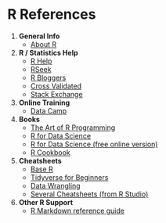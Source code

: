 # R References

1. **General Info**
    * [About R](https://www.r-project.org/about.html)
2. **R / Statistics Help**
    * [R Help](https://www.r-project.org/help.html)
    * [RSeek](https://rseek.org/)
    * [R Bloggers](https://www.r-bloggers.com/)
    * [Cross Validated](https://stats.stackexchange.com/)
    * [Stack Exchange](https://stackexchange.com)
3. **Online Training**
    * [Data Camp](https://www.datacamp.com/courses/tech:r)
4. **Books**
    * [The Art of R Programming](https://www.amazon.com/Art-Programming-Statistical-Software-Design/dp/1593273843)
    * [R for Data Science](https://www.amazon.com/Data-Science-Transform-Visualize-Model/dp/1491910399)
    * [R for Data Science (free online version)](http://r4ds.had.co.nz/)
    * [R Cookbook](https://www.amazon.com/Cookbook-Analysis-Statistics-Graphics-Cookbooks/dp/0596809158)
5. **Cheatsheets**
    * [Base R](https://www.rstudio.com/wp-content/uploads/2016/05/base-r.pdf)
    * [Tidyverse for Beginners](https://datacamp-community.s3.amazonaws.com/e63a8f6b-2aa3-4006-89e0-badc294b179c)
    * [Data Wrangling](https://www.rstudio.com/wp-content/uploads/2015/02/data-wrangling-cheatsheet.pdf)
    * [Several Cheatsheets (from R Studio)](https://www.rstudio.com/resources/cheatsheets/)
6. **Other R Support**
    * [R Markdown reference guide](https://www.rstudio.com/wp-content/uploads/2015/03/rmarkdown-reference.pdf)
